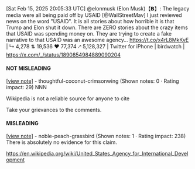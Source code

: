 [Sat Feb 15, 2025 20:05:33 UTC] @elonmusk (Elon Musk)【𝗕】: The legacy media were all being paid off by USAID [@WallStreetMav] I just reviewed news on the word "USAID". It is all stories about how horrible it is that Trump and Elon shut it down.  There are ZERO stories about the crazy items that USAID was spending money on. They are trying to create a fake narrative to that USAID was an awesome agency… https://t.co/x4rL8MkKvE | ↳ 4,278 ⇅ 19,536 ♥ 77,374 🡕 5,128,327 | Twitter for iPhone | birdwatch | https://x.com/_/status/1890854984889090204

#### NOT MISLEADING

[[view note]](https://x.com/i/birdwatch/n/1890888095194907111) - thoughtful-coconut-crimsonwing (Shown notes: 0 · Rating impact: 29)
NNN

Wikipedia is not a reliable source for anyone to cite 

Take your grievances to the comments. 

#### MISLEADING

[[view note]](https://x.com/i/birdwatch/n/1890859831864721787) - noble-peach-grassbird (Shown notes: 1 · Rating impact: 238)
There is absolutely no evidence for this claim. 

https://en.wikipedia.org/wiki/United_States_Agency_for_International_Development
